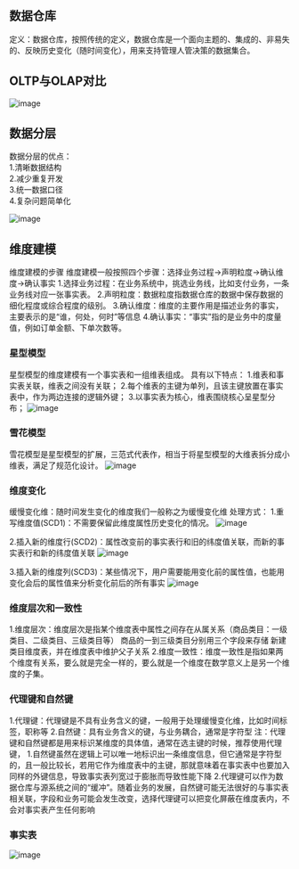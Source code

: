 ## 数据仓库
定义：数据仓库，按照传统的定义，数据仓库是一个面向主题的、集成的、非易失的、反映历史变化（随时间变化），用来支持管理人管决策的数据集合。
## OLTP与OLAP对比
![image](https://user-images.githubusercontent.com/44181286/131643758-ecf3eecc-a4ab-4950-ae75-5ff0eb7ddbbf.png)

## 数据分层
数据分层的优点：<br>
          1.清晰数据结构<br>
          2.减少重复开发<br>
          3.统一数据口径<br>
          4.复杂问题简单化<br>

![image](https://user-images.githubusercontent.com/44181286/131644123-af0af96a-3904-4130-a7a2-81058852b527.png)

## 维度建模
维度建模的步骤
维度建模一般按照四个步骤：选择业务过程->声明粒度->确认维度->确认事实
1.选择业务过程：在业务系统中，挑选业务线，比如支付业务，一条业务线对应一张事实表。
2.声明粒度：数据粒度指数据仓库的数据中保存数据的细化程度或综合程度的级别。
3.确认维度：维度的主要作用是描述业务的事实，主要表示的是“谁，何处，何时”等信息
4.确认事实：“事实”指的是业务中的度量值，例如订单金额、下单次数等。

### 星型模型
星型模型的维度建模有一个事实表和一组维表组成。
具有以下特点：
1.维表和事实表关联，维表之间没有关联；
2.每个维表的主键为单列，且该主键放置在事实表中，作为两边连接的逻辑外键；
3.以事实表为核心，维表围绕核心呈星型分布；
![image](https://user-images.githubusercontent.com/44181286/131644637-f4767438-ab60-4dda-bb91-80445baa3bff.png)


### 雪花模型
雪花模型是星型模型的扩展，三范式代表作，相当于将星型模型的大维表拆分成小维表，满足了规范化设计。
![image](https://user-images.githubusercontent.com/44181286/131644697-d9c8444f-c2c6-48c0-adfd-8a20c3320d7f.png)


### 维度变化
缓慢变化维：随时间发生变化的维度我们一般称之为缓慢变化维
处理方式：
1.重写维度值(SCD1)：不需要保留此维度属性历史变化的情况。
![image](https://user-images.githubusercontent.com/44181286/131644995-1e467234-2396-4ec1-9e82-7d0a89c6fbd3.png)

2.插入新的维度行(SCD2)：属性改变前的事实表行和旧的纬度值关联，而新的事实表行和新的纬度值关联
![image](https://user-images.githubusercontent.com/44181286/131645081-33c2aeb6-baa0-4805-8180-7d7a686382dc.png)

3.插入新的维度列(SCD3)：某些情况下，用户需要能用变化前的属性值，也能用变化会后的属性值来分析变化前后的所有事实
![image](https://user-images.githubusercontent.com/44181286/131645156-c5fbe7bd-c041-4ef1-8570-58cc944d582e.png)

### 维度层次和一致性
1.维度层次：维度层次是指某个维度表中属性之间存在从属关系（商品类目：一级类目、二级类目、三级类目等）
          商品的一到三级类目分别用三个字段来存储
          新建类目维度表，并在维度表中维护父子关系
2.维度一致性：维度一致性是指如果两个维度有关系，要么就是完全一样的，要么就是一个维度在数学意义上是另一个维度的子集。



### 代理键和自然键
1.代理键：代理键是不具有业务含义的键，一般用于处理缓慢变化维，比如时间标签，职称等
2.自然键：具有业务含义的键，与业务耦合，通常是字符型
注：代理键和自然键都是用来标识某维度的具体值，通常在选主键的时候，推荐使用代理键，
1.自然键虽然在逻辑上可以唯一地标识出一条维度信息，但它通常是字符型的，且一般比较长，若用它作为维度表中的主键，那就意味着在事实表中也要加入同样的外键信息，导致事实表列宽过于膨胀而导致性能下降
2.代理键可以作为数据仓库与源系统之间的“缓冲”。随着业务的发展，自然键可能无法很好的与事实表相关联，字段和业务可能会发生改变，选择代理键可以把变化屏蔽在维度表内，不会对事实表产生任何影响

### 事实表
![image](https://user-images.githubusercontent.com/44181286/131645710-fa6be554-ff09-45cb-8ff3-0effdba53965.png)



